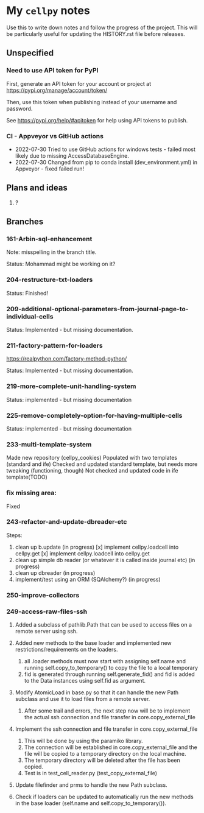 # My `cellpy` notes

Use this to write down notes and follow the progress of the project.
This will be particularly useful for updating the HISTORY.rst file before
releases.

## Unspecified

### Need to use API token for PyPI
First, generate an API token for your account or project at https://pypi.org/manage/account/token/

Then, use this token when publishing instead of your username and password.

See https://pypi.org/help/#apitoken for help using API tokens to publish.

### CI - Appveyor vs GitHub actions
- 2022-07-30 Tried to use GitHub actions for windows tests - failed most likely due to missing AccessDatabaseEngine.
- 2022-07-30 Changed from pip to conda install (dev_environment.yml) in Appveyor - fixed failed run!


## Plans and ideas

1. ?

## Branches

### 161-Arbin-sql-enhancement

Note: misspelling in the branch title.

Status: Mohammad might be working on it?

### 204-restructure-txt-loaders

Status: Finished!

### 209-additional-optional-parameters-from-journal-page-to-individual-cells

Status: Implemented - but missing documentation.

### 211-factory-pattern-for-loaders

https://realpython.com/factory-method-python/

Status: Implemented - but missing documentation.

### 219-more-complete-unit-handling-system

Status: implemented - but missing documentation

### 225-remove-completely-option-for-having-multiple-cells
Status: implemented - but missing documentation

### 233-multi-template-system
Made new repository (cellpy_cookies)
Populated with two templates (standard and ife)
Checked and updated standard template, but needs more tweaking (functioning, though)
Not checked and updated code in ife template(TODO)

### fix missing area:
Fixed

### 243-refactor-and-update-dbreader-etc
Steps:
1. clean up b.update (in progress)
   [x] implement cellpy.loadcell into cellpy.get
   [x] implement cellpy.loadcell into cellpy.get
3. clean up simple db reader (or whatever it is called inside journal etc) (in progress)
4. clean up dbreader (in progress)
5. implement/test using an ORM (SQAlchemy?) (in progress)

### 250-improve-collectors

### 249-access-raw-files-ssh
1. Added a subclass of pathlib.Path that can be used to access files on a remote server using ssh.
2. Added new methods to the base loader and implemented new restrictions/requirements on the loaders.
   1. all .loader methods must now start with assigning self.name and
      running self.copy_to_temporary() to copy the file to a local temporary
   2. fid is generated through running self.generate_fid() and fid is
      added to the Data instances using self.fid as argument.


3. Modify AtomicLoad in base.py so that it can handle
   the new Path subclass and use it to load files from a remote server.
   1. After some trail and errors, the next step now will be to implement the
      actual ssh connection and file transfer in core.copy_external_file

4. Implement the ssh connection and file transfer in core.copy_external_file
   1. This will be done by using the paramiko library.
   2. The connection will be established in core.copy_external_file and
      the file will be copied to a temporary directory on the local machine.
   3. The temporary directory will be deleted after the file has been copied.
   4. Test is in test_cell_reader.py (test_copy_external_file)

5. Update filefinder and prms to handle the new Path subclass.
6. Check if loaders can be updated to automatically run the new methods
   in the base loader (self.name and self.copy_to_temporary()).
